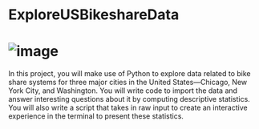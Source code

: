 # ExploreUSBikeshareData  
# ![image](https://user-images.githubusercontent.com/112290483/217508394-2aa73c81-4e20-4d71-a3d0-ed65d4546234.png)

In this project, you will make use of Python to explore data related to bike share systems for three major cities in the United States—Chicago, New York City, and Washington. You will write code to import the data and answer interesting questions about it by computing descriptive statistics. You will also write a script that takes in raw input to create an interactive experience in the terminal to present these statistics.
